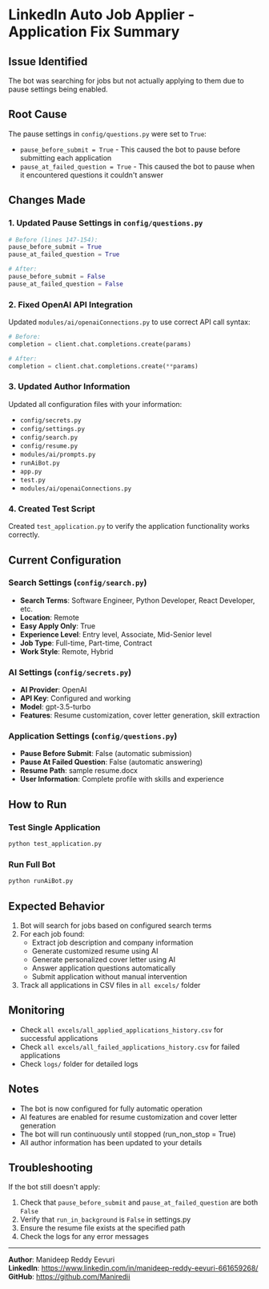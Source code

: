 # LinkedIn Auto Job Applier - Application Fix Summary

## Issue Identified
The bot was searching for jobs but not actually applying to them due to pause settings being enabled.

## Root Cause
The pause settings in `config/questions.py` were set to `True`:
- `pause_before_submit = True` - This caused the bot to pause before submitting each application
- `pause_at_failed_question = True` - This caused the bot to pause when it encountered questions it couldn't answer

## Changes Made

### 1. Updated Pause Settings in `config/questions.py`
```python
# Before (lines 147-154):
pause_before_submit = True
pause_at_failed_question = True

# After:
pause_before_submit = False
pause_at_failed_question = False
```

### 2. Fixed OpenAI API Integration
Updated `modules/ai/openaiConnections.py` to use correct API call syntax:
```python
# Before:
completion = client.chat.completions.create(params)

# After:
completion = client.chat.completions.create(**params)
```

### 3. Updated Author Information
Updated all configuration files with your information:
- `config/secrets.py`
- `config/settings.py` 
- `config/search.py`
- `config/resume.py`
- `modules/ai/prompts.py`
- `runAiBot.py`
- `app.py`
- `test.py`
- `modules/ai/openaiConnections.py`

### 4. Created Test Script
Created `test_application.py` to verify the application functionality works correctly.

## Current Configuration

### Search Settings (`config/search.py`)
- **Search Terms**: Software Engineer, Python Developer, React Developer, etc.
- **Location**: Remote
- **Easy Apply Only**: True
- **Experience Level**: Entry level, Associate, Mid-Senior level
- **Job Type**: Full-time, Part-time, Contract
- **Work Style**: Remote, Hybrid

### AI Settings (`config/secrets.py`)
- **AI Provider**: OpenAI
- **API Key**: Configured and working
- **Model**: gpt-3.5-turbo
- **Features**: Resume customization, cover letter generation, skill extraction

### Application Settings (`config/questions.py`)
- **Pause Before Submit**: False (automatic submission)
- **Pause At Failed Question**: False (automatic answering)
- **Resume Path**: sample resume.docx
- **User Information**: Complete profile with skills and experience

## How to Run

### Test Single Application
```bash
python test_application.py
```

### Run Full Bot
```bash
python runAiBot.py
```

## Expected Behavior
1. Bot will search for jobs based on configured search terms
2. For each job found:
   - Extract job description and company information
   - Generate customized resume using AI
   - Generate personalized cover letter using AI
   - Answer application questions automatically
   - Submit application without manual intervention
3. Track all applications in CSV files in `all excels/` folder

## Monitoring
- Check `all excels/all_applied_applications_history.csv` for successful applications
- Check `all excels/all_failed_applications_history.csv` for failed applications
- Check `logs/` folder for detailed logs

## Notes
- The bot is now configured for fully automatic operation
- AI features are enabled for resume customization and cover letter generation
- The bot will run continuously until stopped (run_non_stop = True)
- All author information has been updated to your details

## Troubleshooting
If the bot still doesn't apply:
1. Check that `pause_before_submit` and `pause_at_failed_question` are both `False`
2. Verify that `run_in_background` is `False` in settings.py
3. Ensure the resume file exists at the specified path
4. Check the logs for any error messages

---
**Author**: Manideep Reddy Eevuri  
**LinkedIn**: https://www.linkedin.com/in/manideep-reddy-eevuri-661659268/  
**GitHub**: https://github.com/Maniredii 